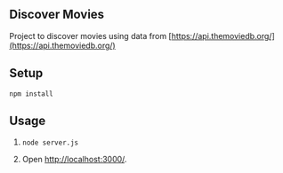 ## Discover Movies

Project to discover movies using data from  [https://api.themoviedb.org/](https://api.themoviedb.org/)

## Setup

```
npm install
```

## Usage

1. `node server.js`

2. Open [http://localhost:3000/](http://localhost:3000/).

